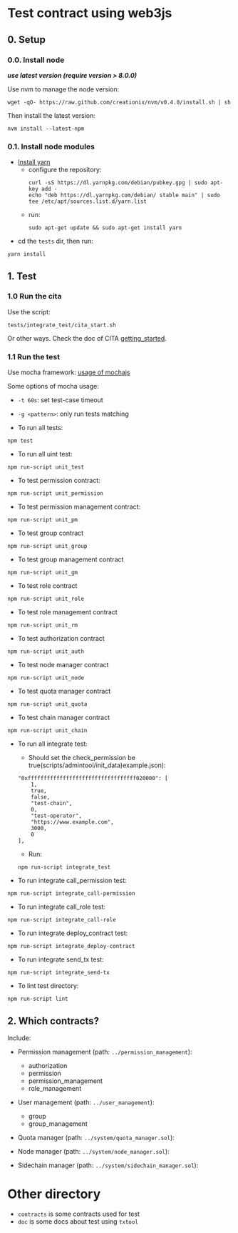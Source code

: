 # Test contract using web3js

## 0. Setup

### 0.0. Install node

***use latest version (require version > 8.0.0)***

Use nvm to manage the node version:

```
wget -qO- https://raw.github.com/creationix/nvm/v0.4.0/install.sh | sh
```

Then install the latest version:

```
nvm install --latest-npm
```

### 0.1. Install node modules

* [Install yarn](https://yarnpkg.com/lang/en/docs/install/)
    - configure the repository:
        ```
        curl -sS https://dl.yarnpkg.com/debian/pubkey.gpg | sudo apt-key add -
        echo "deb https://dl.yarnpkg.com/debian/ stable main" | sudo tee /etc/apt/sources.list.d/yarn.list
        ```
    - run:
        ```
        sudo apt-get update && sudo apt-get install yarn
        ```
* cd the `tests` dir, then run:

```
yarn install
```

## 1. Test

### 1.0 Run the cita

Use the script:

```
tests/integrate_test/cita_start.sh
```

Or other ways.
Check the doc of CITA [getting_started](https://cryptape.github.io/cita/getting_started/).

### 1.1 Run the test

Use mocha framework:
[usage of mochajs](https://mochajs.org/#usage)

Some options of mocha usage:

* `-t 60s`: set test-case timeout
* `-g <pattern>`: only run tests matching <pattern>

* To run all tests:

```
npm test
```

* To run all uint test:

```
npm run-script unit_test
```

* To test permission contract:

```
npm run-script unit_permission
```

* To test permission management contract:

```
npm run-script unit_pm
```

* To test group contract

```
npm run-script unit_group
```

* To test group management contract

```
npm run-script unit_gm
```

* To test role contract

```
npm run-script unit_role
```

* To test role management contract

```
npm run-script unit_rm
```

* To test authorization contract

```
npm run-script unit_auth
```

* To test node manager contract

```
npm run-script unit_node
```

* To test quota manager contract

```
npm run-script unit_quota
```

* To test chain manager contract

```
npm run-script unit_chain
```

* To run all integrate test:
    - Should set the check_permission be true(scripts/admintool/init_data)example.json):

    ```
    "0xffffffffffffffffffffffffffffffffff020000": [
        1,
        true,
        false,
        "test-chain",
        0,
        "test-operator",
        "https://www.example.com",
        3000,
        0
    ],
    ```

    - Run:

    ```
    npm run-script integrate_test
    ```

* To run integrate call_permission test:

```
npm run-script integrate_call-permission
```

* To run integrate call_role test:

```
npm run-script integrate_call-role
```

* To run integrate deploy_contract test:

```
npm run-script integrate_deploy-contract
```

* To run integrate send_tx test:

```
npm run-script integrate_send-tx
```

* To lint test directory:

```
npm run-script lint
```

## 2. Which contracts?

Include:

* Permission management (path: `../permission_management`):
    - authorization
    - permission
    - permission_management
    - role_management

* User management (path: `../user_management`):
    - group
    - group_management

* Quota manager (path: `../system/quota_manager.sol`):

* Node manager (path: `../system/node_manager.sol`):

* Sidechain manager (path: `../system/sidechain_manager.sol`):

# Other directory

* `contracts` is some contracts used for test
* `doc` is some docs about test using `txtool`
